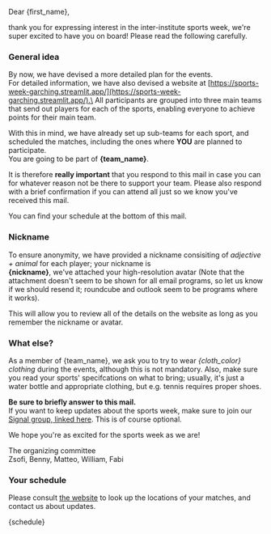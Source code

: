 Dear {first_name},

thank you for expressing interest in the inter-institute sports week, we're super excited to have you on board!
Please read the following carefully.

### General idea

By now, we have devised a more detailed plan for the events.\
For detailed information, we have also devised a website at [https://sports-week-garching.streamlit.app/](https://sports-week-garching.streamlit.app/).\
All participants are grouped into three main teams that send out players for each of the sports, enabling everyone to achieve points for their main team.

With this in mind, we have already set up sub-teams for each sport, and scheduled the matches, including the ones where **YOU** are planned to participate.\
You are going to be part of **{team_name}**.

It is therefore **really important** that you respond to this mail in case you can for whatever reason not be there to support your team. Please also respond with a brief confirmation if you can attend all just so we know you've received this mail.

You can find your schedule at the bottom of this mail.

### Nickname

To ensure anonymity, we have provided a nickname consisiting of *adjective + animal* for each player; your nickname is\
    **{nickname}**, we've attached your high-resolution avatar (Note that the attachment doesn't seem to be shown for all email programs, so let us know if we should resend it; roundcube and outlook seem to be programs where it works).

This will allow you to review all of the details on the website as long as you remember the nickname or avatar.

### What else?

As a member of {team_name}, we ask you to try to wear *{cloth_color} clothing* during the events, although this is not mandatory. Also, make sure you read your sports' specifcations on what to bring; usually, it's just a water bottle and appropriate clothing, but e.g. tennis requires proper shoes.

**Be sure to briefly answer to this mail.**\
If you want to keep updates about the sports week, make sure to join our [Signal group, linked here]({signal_link}). This is of course optional.

We hope you're as excited for the sports week as we are!

The organizing committee\
Zsofi, Benny, Matteo, William, Fabi

### Your schedule

Please consult [the website](https://sports-week-garching.streamlit.app/) to look up the locations of your matches, and contact us about updates.

{schedule}

